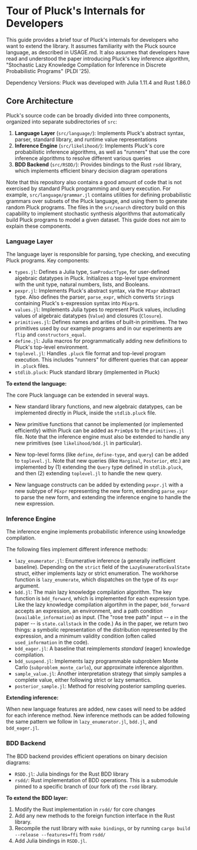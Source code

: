 # Tour of Pluck's Internals for Developers

This guide provides a brief tour of Pluck's internals for developers who want to extend the library. It assumes familiarity with the Pluck source language, as described in USAGE.md. It also assumes that developers have read and understood the paper introducing Pluck's key inference algorithm, "Stochastic Lazy Knowledge Compilation for Inference in Discrete Probabilistic Programs" (PLDI '25).

Dependency Versions: Pluck was developed with Julia 1.11.4 and Rust 1.86.0

## Core Architecture

Pluck's source code can be broadly divided into three components, organized into separate subdirectories of `src`:

1. **Language Layer** (`src/language/`): Implements Pluck's abstract syntax, parser, standard library, and runtime value representations
2. **Inference Engine** (`src/likelihood/`): Implements Pluck's core probabilistic inference algorithms, as well as "runners" that use the core inference algorithms to resolve different various queries
3. **BDD Backend** (`src/RSDD/`): Provides bindings to the Rust `rsdd` library, which implements efficient binary decision diagram operations

Note that this repository also contains a good amount of code that is not exercised by standard Pluck programming and query execution. For example, `src/language/grammar.jl` contains utilities for defining probabilistic grammars over subsets of the Pluck language, and using them to generate random Pluck programs. The files in the `src/search` directory build on this capability to implement stochastic synthesis algorithms that automatically build Pluck programs to model a given dataset. This guide does not aim to explain these components.

### Language Layer

The language layer is responsible for parsing, type checking, and executing Pluck programs. Key components:

- `types.jl`: Defines a Julia type, `SumProductType`, for user-defined algebraic datatypes in Pluck. Initializes a top-level type environment with the unit type, natural numbers, lists, and Booleans.
- `pexpr.jl`: Implements Pluck's abstract syntax, via the `PExpr` abstract type. Also defines the parser, `parse_expr`, which converts `String`s containing Pluck's s-expression syntax into `PExpr`s.
- `values.jl`: Implements Julia types to represent Pluck values, including values of algebraic datatypes (`Value`) and closures (`Closure`).
- `primitives.jl`: Defines names and arities of built-in primitives. The two primitives used by our example programs and in our experiments are `flip` and `constructors_equal`.
- `define.jl`: Julia macros for programmatically adding new definitions to Pluck's top-level environment.
- `toplevel.jl`: Handles `.pluck` file format and top-level program execution. This includes "runners" for different queries that can appear in `.pluck` files.
- `stdlib.pluck`: Pluck standard library (implemented in Pluck)

**To extend the language:**

The core Pluck language can be extended in several ways.

* New standard library functions, and new algebraic datatypes, can be implemented directly in Pluck, inside the `stdlib.pluck` file.

* New primitive functions that cannot be implemented (or implemented efficiently) within Pluck can be added as `PrimOp`s to the `primitives.jl` file. Note that the inference engine must also be extended to handle any new primitives (see `likelihood/bdd.jl` in particular).

* New top-level forms (like `define`, `define-type`, and `query`) can be added to `toplevel.jl`. Note that new queries (like `Marginal`, `Posterior`, etc.) are implemented by (1) extending the `Query` type defined in `stdlib.pluck`, and then (2) extending `toplevel.jl` to handle the new query.

* New language constructs can be added by extending `pexpr.jl` with a new subtype of `PExpr` representing the new form, extending `parse_expr` to parse the new form, and extending the inference engine to handle the new expression.

### Inference Engine

The inference engine implements probabilistic inference using knowledge compilation.

The following files implement different inference methods:
- `lazy_enumerator.jl`: Enumerative inference (a generally inefficient baseline). Depending on the `strict` field of the `LazyEnumeratorEvalState` struct, either implements lazy or strict enumeration. The workhorse function is `lazy_enumerate`, which dispatches on the type of its `expr` argument.
- `bdd.jl`: The main lazy knowledge compilation algorithm. The key function is `bdd_forward`, which is implemented for each expression type. Like the lazy knowledge compilation algortihm in the paper, `bdd_forward` accepts an expression, an environment, and a path condition (`available_information`) as input. (The "rose tree path" input -- `σ` in the paper -- is `state.callstack` in the code.) As in the paper, we return two things: a symbolic representation of the distribution represented by the expression, and a minimum validity condition (often called `used_information` in the code).
- `bdd_eager.jl`: A baseline that reimplements *standard* (eager) knowledge compilation.
- `bdd_suspend.jl`: Implements lazy programmable subproblem Monte Carlo (`subproblem_monte_carlo`), our approximate inference algorithm.
- `sample_value.jl`: Another interpretation strategy that simply samples a complete value, either following strict or lazy semantics.
- `posterior_sample.jl`: Method for resolving posterior sampling queries.

**Extending inference:**

When new language features are added, new cases will need to be added for each inference method. New inference methods can be added following the same pattern we follow in `lazy_enumerator.jl`, `bdd.jl`, and `bdd_eager.jl`.

### BDD Backend

The BDD backend provides efficient operations on binary decision diagrams:

- `RSDD.jl`: Julia bindings for the Rust BDD library
- `rsdd/`: Rust implementation of BDD operations. This is a submodule pinned to a specific branch of (our fork of) the `rsdd` library.

**To extend the BDD layer:**

1. Modify the Rust implementation in `rsdd/` for core changes
2. Add any new methods to the foreign function interface in the Rust library.
3. Recompile the rust library with `make bindings`, or by running `cargo build --release --features=ffi` from `rsdd/`
4. Add Julia bindings in `RSDD.jl`.